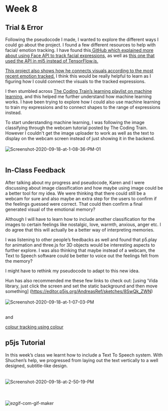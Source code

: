 # Week 8
## Trial & Error

Following the pseudocode I made, I wanted to explore the different ways I could go about the project. I found a few different resources to help with facial/ emotion tracking. I have found this[ GitHub which explained more about using Face API to track facial expressions](https://github.com/justadudewhohacks/face-api.js), as well as [this one that used the API in ml5 instead of TensorFlow.js.](https://github.com/ml5js/ml5-library/pull/482) 

[This project also shows how he connects visuals according to the most recent emotion tracked.](https://github.com/pseudospencer/emojiCV ) I think this would be really helpful to learn as I figuring how I could connect the visuals to the tracked expressions.

I then stumbled across [The Coding Train’s learning playlist on machine learning,](https://www.youtube.com/playlist?list=PLRqwX-V7Uu6YPSwT06y_AEYTqIwbeam3y ) and this helped me further understand how machine learning works. I have been trying to explore how I could also use machine learning to train my expressions and to connect shapes to the range of expressions instead.

To start understanding machine learning, I was following the image classifying through the webcam tutorial posted by The Coding Train. However I couldn't get the image uploader to work as well as the text to display on the webcam screen instead of just showing it in the backend. 
<br/><br/> 
<img src="https://i.ibb.co/NYb0ggP/Screenshot-2020-09-18-at-1-08-36-PM-01.png" alt="Screenshot-2020-09-18-at-1-08-36-PM-01" border="0">
<br/><br/>


## In-Class Feedback

After talking about my progress and pseudocode, Karen and I were discussing about image classification and how maybe using image could be a better tool for my idea. We were thinking that there could still be a webcam for sure and also maybe an extra step for the users to confirm if the feelings guessed were correct. That could then confirm a final generated visual of the emotional memory?

Although I will have to learn how to include another classification for the images to certain feelings like nostalgic, love, warmth, anxious, anger etc. I do agree that this will actually be a better way of interpreting memories.

I was listening to other people’s feedbacks as well and found that p5.play for animation and three.js for 3D objects would be interesting aspects to further explore. I was also thinking that maybe instead of a webcam, the Text to Speech software could be better to voice out the feelings felt from the memory? 

I might have to rethink my pseudocode to adapt to this new idea.

Hun has also recommended me these few links to check out:
[using 'Vida library, just click the screen and set the static background and then move something] (https://editor.p5js.org/AndreasRef/sketches/8SwQk_ZWN)
<br/><br/> 
<img src="https://i.ibb.co/28rVH8c/Screenshot-2020-09-18-at-1-07-03-PM.png" alt="Screenshot-2020-09-18-at-1-07-03-PM" border="0">
<br/><br/>

and

[colour tracking using colour](http://learningprocessing.com/examples/chp16/example-16-11-ColorTrack
) 

## p5js Tutorial

In this week’s class we learnt how to include a Text To Speech system. With Shuchen’s help, we progressed from laying out the text vertically to a well designed, subtitle-like design.  
<br/><br/> 
<img src="https://i.ibb.co/LC7m6GH/Screenshot-2020-09-18-at-2-50-19-PM.png" alt="Screenshot-2020-09-18-at-2-50-19-PM" border="0">
<br/><br/>
<br/><br/>
<img src="https://i.ibb.co/NFcGXQ4/ezgif-com-gif-maker.gif" alt="ezgif-com-gif-maker" border="0">
<br/><br/>
